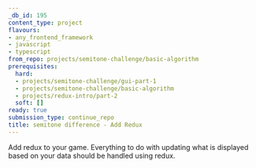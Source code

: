 ```yaml
---
_db_id: 195
content_type: project
flavours:
- any_frontend_framework
- javascript
- typescript
from_repo: projects/semitone-challenge/basic-algorithm
prerequisites:
  hard:
  - projects/semitone-challenge/gui-part-1
  - projects/semitone-challenge/basic-algorithm
  - projects/redux-intro/part-2
  soft: []
ready: true
submission_type: continue_repo
title: semitone difference - Add Redux
---
```


Add redux to your game. Everything to do with updating what is displayed based on your data should be handled using redux.